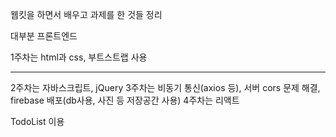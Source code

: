 웹킷을 하면서 배우고 과제를 한 것들 정리

대부분 프론트엔드

1주차는 html과 css, 부트스트랩 사용 <hr>
2주차는 자바스크립트, jQuery
3주차는 비동기 통신(axios 등), 서버 cors 문제 해결, firebase 배포(db사용, 사진 등 저장공간 사용)
4주차는 리액트

TodoList 이용
